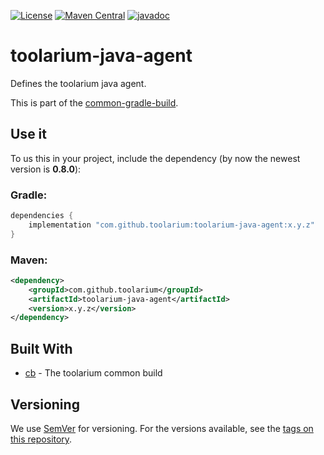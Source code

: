 [![License](https://img.shields.io/github/license/toolarium/toolarium-java-agent)](https://github.com/toolarium/toolarium-java-agent/blob/master/LICENSE)
[![Maven Central](https://img.shields.io/maven-central/v/com.github.toolarium/toolarium-java-agent/0.8.0)](https://search.maven.org/artifact/com.github.toolarium/toolarium-java-agent/0.8.0/jar)
[![javadoc](https://javadoc.io/badge2/com.github.toolarium/toolarium-java-agent/javadoc.svg)](https://javadoc.io/doc/com.github.toolarium/toolarium-java-agent)


# toolarium-java-agent

Defines the toolarium java agent.

This is part of the [common-gradle-build](https://github.com/toolarium/common-gradle-build/).


## Use it

To us this in your project, include the dependency (by now the newest version is **0.8.0**):

### Gradle:

```groovy
dependencies {
    implementation "com.github.toolarium:toolarium-java-agent:x.y.z"
}
```

### Maven:

```xml
<dependency>
    <groupId>com.github.toolarium</groupId>
    <artifactId>toolarium-java-agent</artifactId>
    <version>x.y.z</version>
</dependency>
```


## Built With

* [cb](https://github.com/toolarium/common-build) - The toolarium common build

## Versioning

We use [SemVer](http://semver.org/) for versioning. For the versions available, see the [tags on this repository](https://github.com/toolarium/toolarium-java-agent/tags).